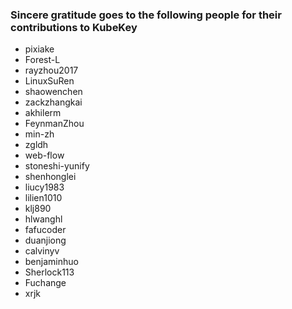 ### Sincere gratitude goes to the following people for their contributions to KubeKey
- pixiake
- Forest-L
- rayzhou2017
- LinuxSuRen
- shaowenchen
- zackzhangkai
- akhilerm
- FeynmanZhou
- min-zh
- zgldh
- web-flow
- stoneshi-yunify
- shenhonglei
- liucy1983
- lilien1010
- klj890
- hlwanghl
- fafucoder
- duanjiong
- calvinyv
- benjaminhuo
- Sherlock113
- Fuchange
- xrjk